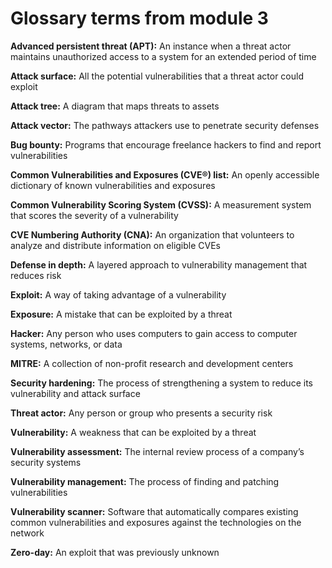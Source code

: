 # Glossary terms from module 3
**Advanced persistent threat (APT):** An instance when a threat actor maintains unauthorized access to a system for an extended period of time 

**Attack surface:** All the potential vulnerabilities that a threat actor could exploit

**Attack tree:** A diagram that maps threats to assets

**Attack vector:** The pathways attackers use to penetrate security defenses 

**Bug bounty:** Programs that encourage freelance hackers to find and report vulnerabilities

**Common Vulnerabilities and Exposures (CVE®) list:** An openly accessible dictionary of known vulnerabilities and exposures

**Common Vulnerability Scoring System (CVSS):** A measurement system that scores the severity of a vulnerability

**CVE Numbering Authority (CNA):** An organization that volunteers to analyze and distribute information on eligible CVEs

**Defense in depth:** A layered approach to vulnerability management that reduces risk

**Exploit:** A way of taking advantage of a vulnerability

**Exposure:** A mistake that can be exploited by a threat

**Hacker:** Any person who uses computers to gain access to computer systems, networks, or data

**MITRE:** A collection of non-profit research and development centers

**Security hardening:** The process of strengthening a system to reduce its vulnerability and attack surface

**Threat actor:** Any person or group who presents a security risk

**Vulnerability:** A weakness that can be exploited by a threat

**Vulnerability assessment:** The internal review process of a company’s security systems

**Vulnerability management:** The process of finding and patching vulnerabilities

**Vulnerability scanner:** Software that automatically compares existing common vulnerabilities and exposures against the technologies on the network

**Zero-day:** An exploit that was previously unknown
